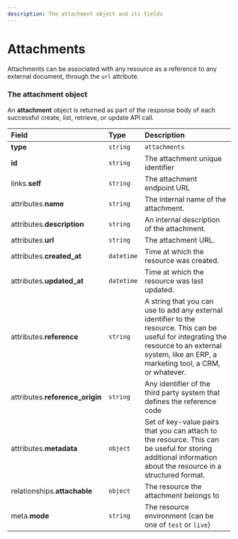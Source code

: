 ```yaml
---
description: The attachment object and its fields
---
```


# Attachments

Attachments can be associated with any resource as a reference to any external document, through the `url` attribute.


### The attachment object

An **attachment** object is returned as part of the response body of each successful create, list, retrieve, or update API call.

| Field | Type | Description |
| :--- | :--- | :--- |
| **type** | `string` | `attachments` |
| **id** | `string` | The attachment unique identifier |
| links.**self** | `string` | The attachment endpoint URL |
| attributes.**name** | `string` | The internal name of the attachment. |
| attributes.**description** | `string` | An internal description of the attachment. |
| attributes.**url** | `string` | The attachment URL. |
| attributes.**created_at** | `datetime` | Time at which the resource was created. |
| attributes.**updated_at** | `datetime` | Time at which the resource was last updated. |
| attributes.**reference** | `string` | A string that you can use to add any external identifier to the resource. This can be useful for integrating the resource to an external system, like an ERP, a marketing tool, a CRM, or whatever. |
| attributes.**reference_origin** | `string` | Any identifier of the third party system that defines the reference code |
| attributes.**metadata** | `object` | Set of key-value pairs that you can attach to the resource. This can be useful for storing additional information about the resource in a structured format. |
| relationships.**attachable** | `object` | The resource the attachment belongs to |
| meta.**mode** | `string` | The resource environment \(can be one of `test` or `live`\) |

